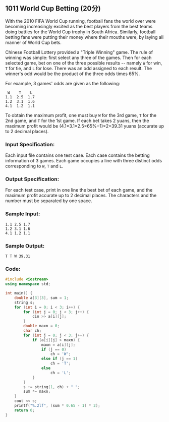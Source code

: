 ##  **1011** **World Cup Betting** (20分)

With the 2010 FIFA World Cup running, football fans the world over were becoming increasingly excited as the best players from the best teams doing battles for the World Cup trophy in South Africa. Similarly, football betting fans were putting their money where their mouths were, by laying all manner of World Cup bets.

Chinese Football Lottery provided a "Triple Winning" game. The rule of winning was simple: first select any three of the games. Then for each selected game, bet on one of the three possible results -- namely `W` for win, `T` for tie, and `L` for lose. There was an odd assigned to each result. The winner's odd would be the product of the three odds times 65%.

For example, 3 games' odds are given as the following:

```
 W    T    L
1.1  2.5  1.7
1.2  3.1  1.6
4.1  1.2  1.1
```

To obtain the maximum profit, one must buy `W` for the 3rd game, `T` for the 2nd game, and `T` for the 1st game. If each bet takes 2 yuans, then the maximum profit would be (4.1×3.1×2.5×65%−1)×2=39.31 yuans (accurate up to 2 decimal places).

### Input Specification:

Each input file contains one test case. Each case contains the betting information of 3 games. Each game occupies a line with three distinct odds corresponding to `W`, `T` and `L`.

### Output Specification:

For each test case, print in one line the best bet of each game, and the maximum profit accurate up to 2 decimal places. The characters and the number must be separated by one space.

### Sample Input:

```in
1.1 2.5 1.7
1.2 3.1 1.6
4.1 1.2 1.1
```

### Sample Output:

```out
T T W 39.31
```

### Code:

```c++
#include <iostream>
using namespace std;

int main() {
    double a[3][3], sum = 1;
    string s;
    for (int i = 0; i < 3; i++) {
        for (int j = 0; j < 3; j++) {
            cin >> a[i][j];
        }
        double maxn = 0;
        char ch;
        for (int j = 0; j < 3; j++) {
            if (a[i][j] > maxn) {
                maxn = a[i][j];
                if (j == 0)
                    ch = 'W';
                else if (j == 1)
                    ch = 'T';
                else
                    ch = 'L';
            }
        }
        s += string(1, ch) + " ";
        sum *= maxn;
    }
    cout << s;
    printf("%.2lf", (sum * 0.65 - 1) * 2);
    return 0;
}
```

